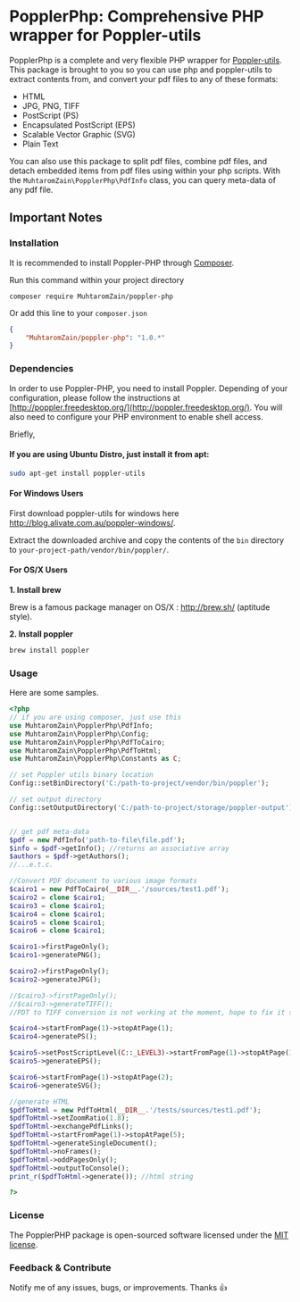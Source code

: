 # PopplerPhp: Comprehensive PHP wrapper for Poppler-utils

PopplerPhp is a complete and very flexible PHP wrapper for [Poppler-utils](http://poppler.freedesktop.org/).
This package is brought to you so you can use php and poppler-utils to extract contents from, and convert your pdf files to any of these formats:

*   HTML
*   JPG, PNG, TIFF
*   PostScript (PS)
*   Encapsulated PostScript (EPS)
*   Scalable Vector Graphic (SVG)
*   Plain Text

You can also use this package to split pdf files, combine pdf files, and detach embedded items from pdf files using within your php scripts.
With the `MuhtaromZain\PopplerPhp\PdfInfo` class, you can query meta-data of any pdf file.

## Important Notes

### Installation

It is recommended to install Poppler-PHP through [Composer](http://getcomposer.org/).

Run this command within your project directory

```shell
composer require MuhtaromZain/poppler-php
```

Or add this line to your `composer.json`

```json
{
	"MuhtaromZain/poppler-php": "1.0.*"
}
```

### Dependencies
In order to use Poppler-PHP, you need to install Poppler. Depending of your configuration, please follow the instructions at 
[http://poppler.freedesktop.org/](http://poppler.freedesktop.org/). You will also need to configure your PHP environment to enable shell access.

Briefly,

#### If you are using Ubuntu Distro, just install it from apt: 

```bash
sudo apt-get install poppler-utils
```

#### For Windows Users
First download poppler-utils for windows here <http://blog.alivate.com.au/poppler-windows/>. 

Extract the downloaded archive and copy the contents of the `bin` directory to `your-project-path/vendor/bin/poppler/`.

#### For OS/X Users

**1. Install brew**

Brew is a famous package manager on OS/X : http://brew.sh/ (aptitude style).

**2. Install poppler**

```bash
brew install poppler
```

### Usage

Here are some samples.

```php
<?php
// if you are using composer, just use this
use MuhtaromZain\PopplerPhp\PdfInfo;
use MuhtaromZain\PopplerPhp\Config;
use MuhtaromZain\PopplerPhp\PdfToCairo;
use MuhtaromZain\PopplerPhp\PdfToHtml;
use MuhtaromZain\PopplerPhp\Constants as C;

// set Poppler utils binary location
Config::setBinDirectory('C:/path-to-project/vendor/bin/poppler');

// set output directory
Config::setOutputDirectory('C:/path-to-project/storage/poppler-output');


// get pdf meta-data
$pdf = new PdfInfo('path-to-file\file.pdf');
$info = $pdf->getInfo(); //returns an associative array
$authors = $pdf->getAuthors();
//...e.t.c.

//Convert PDF document to various image formats
$cairo1 = new PdfToCairo(__DIR__.'/sources/test1.pdf');
$cairo2 = clone $cairo1;
$cairo3 = clone $cairo1;
$cairo4 = clone $cairo1;
$cairo5 = clone $cairo1;
$cairo6 = clone $cairo1;

$cairo1->firstPageOnly();
$cairo1->generatePNG();

$cairo2->firstPageOnly();
$cairo2->generateJPG();

//$cairo3->firstPageOnly();
//$cairo3->generateTIFF();
//PDT to TIFF conversion is not working at the moment, hope to fix it soon

$cairo4->startFromPage(1)->stopAtPage(1);
$cairo4->generatePS();

$cairo5->setPostScriptLevel(C::_LEVEL3)->startFromPage(1)->stopAtPage(1);
$cairo5->generateEPS();

$cairo6->startFromPage(1)->stopAtPage(2);
$cairo6->generateSVG();

//generate HTML
$pdfToHtml = new PdfToHtml(__DIR__.'/tests/sources/test1.pdf');
$pdfToHtml->setZoomRatio(1.8);
$pdfToHtml->exchangePdfLinks();
$pdfToHtml->startFromPage(1)->stopAtPage(5);
$pdfToHtml->generateSingleDocument();
$pdfToHtml->noFrames();
$pdfToHtml->oddPagesOnly();
$pdfToHtml->outputToConsole();
print_r($pdfToHtml->generate()); //html string

?>
```

### License
The PopplerPHP package is open-sourced software licensed under the [MIT license](http://opensource.org/licenses/MIT).

### Feedback & Contribute

Notify me of any issues, bugs, or improvements. Thanks :+1:
